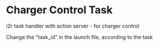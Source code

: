 # Charger Control Task
i2r task handler with action server - for charger control

Change the "task_id" in the launch file, according to the task

